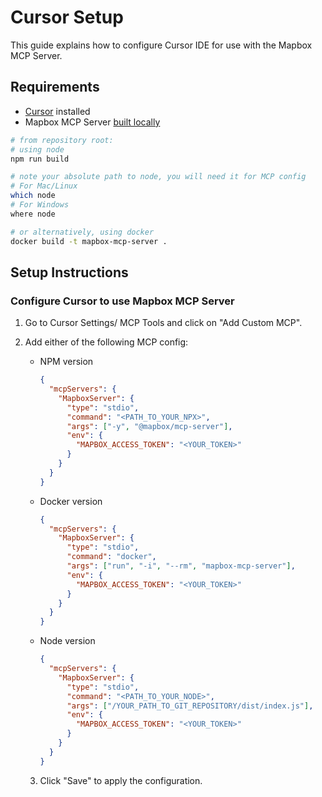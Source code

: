 # Cursor Setup

This guide explains how to configure Cursor IDE for use with the Mapbox MCP Server.

## Requirements

- [Cursor](https://www.cursor.com/) installed
- Mapbox MCP Server [built locally](../README.md#Inspecting-server)

```sh
# from repository root:
# using node
npm run build

# note your absolute path to node, you will need it for MCP config
# For Mac/Linux
which node
# For Windows
where node

# or alternatively, using docker
docker build -t mapbox-mcp-server .
```

## Setup Instructions

### Configure Cursor to use Mapbox MCP Server

1. Go to Cursor Settings/ MCP Tools and click on "Add Custom MCP".
2. Add either of the following MCP config:

   - NPM version
     ```json
     {
       "mcpServers": {
         "MapboxServer": {
           "type": "stdio",
           "command": "<PATH_TO_YOUR_NPX>",
           "args": ["-y", "@mapbox/mcp-server"],
           "env": {
             "MAPBOX_ACCESS_TOKEN": "<YOUR_TOKEN>"
           }
         }
       }
     }
     ```
   - Docker version
     ```json
     {
       "mcpServers": {
         "MapboxServer": {
           "type": "stdio",
           "command": "docker",
           "args": ["run", "-i", "--rm", "mapbox-mcp-server"],
           "env": {
             "MAPBOX_ACCESS_TOKEN": "<YOUR_TOKEN>"
           }
         }
       }
     }
     ```
   - Node version
     ```json
     {
       "mcpServers": {
         "MapboxServer": {
           "type": "stdio",
           "command": "<PATH_TO_YOUR_NODE>",
           "args": ["/YOUR_PATH_TO_GIT_REPOSITORY/dist/index.js"],
           "env": {
             "MAPBOX_ACCESS_TOKEN": "<YOUR_TOKEN>"
           }
         }
       }
     }
     ```

   3. Click "Save" to apply the configuration.
